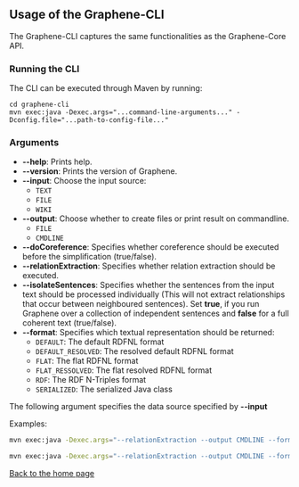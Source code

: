 ## Usage of the Graphene-CLI
The Graphene-CLI captures the same functionalities as the Graphene-Core API.

### Running the CLI
The CLI can be executed through Maven by running:

    cd graphene-cli
    mvn exec:java -Dexec.args="...command-line-arguments..." -Dconfig.file="...path-to-config-file..."
    
### Arguments
* **--help**: Prints help.
* **--version**: Prints the version of Graphene.
* **--input**: Choose the input source:
    * `TEXT`
    * `FILE`
    * `WIKI`
* **--output**: Choose whether to create files or print result on commandline.
    * `FILE`
    * `CMDLINE`
* **--doCoreference**: Specifies whether coreference should be executed before the simplification (true/false).
* **--relationExtraction**: Specifies whether relation extraction should be executed.
* **--isolateSentences**: Specifies whether the sentences from the input text should be processed individually (This will not extract relationships that occur between neighboured sentences). Set **true**, if you run Graphene over a collection of independent sentences and **false** for a full coherent text (true/false).
* **--format**: Specifies which textual representation should be returned:
    * `DEFAULT`: The default RDFNL format
    * `DEFAULT_RESOLVED`: The resolved default RDFNL format
    * `FLAT`: The flat RDFNL format
    * `FLAT_RESSOLVED`: The flat resolved RDFNL format
    * `RDF`: The RDF N-Triples format
    * `SERIALIZED`: The serialized Java class

The following argument specifies the data source specified by **--input**

Examples:
```sh
mvn exec:java -Dexec.args="--relationExtraction --output CMDLINE --format DEFAULT --input TEXT 'The text.'" -Dconfig.file="../conf/graphene.conf"
```

```sh
mvn exec:java -Dexec.args="--relationExtraction --output CMDLINE --format DEFAULT --input FILE input.txt" -Dconfig.file="../conf/graphene.conf"
```

[Back to the home page](../README.md)
